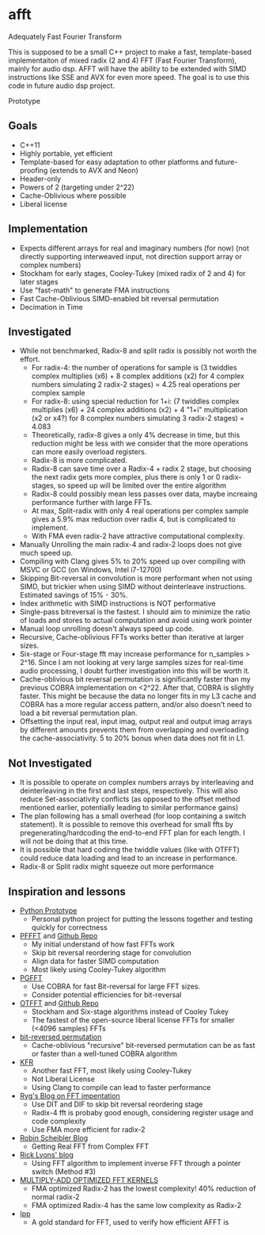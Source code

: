 # afft
Adequately Fast Fourier Transform

This is supposed to be a small C++ project to make a fast, template-based implementaiton of mixed radix (2 and 4) FFT (Fast Fourier Transform), mainly for audio dsp. AFFT will have the ability to be extended with SIMD instructions like SSE and AVX for even more speed.  The goal is to use this code in future audio dsp project. 

Prototype

## Goals
- C++11
- Highly portable, yet efficient
- Template-based for easy adaptation to other platforms and future-proofing (extends to AVX and Neon)
- Header-only
- Powers of 2 (targeting under 2^22)
- Cache-Oblivious where possible
- Liberal license

## Implementation
- Expects different arrays for real and imaginary numbers (for now) (not directly supporting interweaved input, not direction support array or complex numbers)
- Stockham for early stages, Cooley-Tukey (mixed radix of 2 and 4) for later stages
- Use "fast-math" to generate FMA instructions
- Fast Cache-Oblivious SIMD-enabled bit reversal permutation
- Decimation in Time
  
## Investigated
- While not benchmarked, Radix-8 and split radix is possibly not worth the effort.
  - For radix-4: the number of operations for sample is (3 twiddles complex multiplies (x6) + 8 complex additions (x2) for 4 complex numbers simulating 2 radix-2 stages) = 4.25 real operations per complex sample
  - For radix-8: using special reduction for 1+i: (7 twiddles complex multiplies (x6) + 24 complex additions (x2) + 4 "1+i" multiplication (x2 or x4?) for 8 complex numbers simulating 3 radix-2 stages) =  4.083
  - Theoretically, radix-8 gives a only 4% decrease in time, but this reduction might be less with we consider that the more operations can more easily overload registers.
  - Radix-8 is more complicated.
  - Radix-8 can save time over a Radix-4 + radix 2 stage, but choosing the next radix gets more complex, plus there is only 1 or 0 radix-stages, so speed up will be limited over the entire algorithm
  - Radix-8 could possibly mean less passes over data, maybe increaing performance further with large FFTs.
  - At max, Split-radix with only 4 real operations per complex sample gives a 5.9% max reduction over radix 4, but is complicated to implement.
  - With FMA even radix-2 have attractive computational complexity.
- Manually Unrolling the main radix-4 and radix-2 loops does not give much speed up.
- Compiling with Clang gives 5% to 20% speed up over compiling with MSVC or GCC (on Windows, Intel i7-12700)
- Skipping Bit-reversal in convolution is more performant when not using SIMD, but trickier when using SIMD without deinterleave instructions. Estimated savings of 15% - 30%. 
-  Index arithmetic with SIMD instructions is NOT performative
-  Single-pass bitreversal is the fastest. I should aim to minimize the ratio of loads and stores to actual computation and avoid using work pointer
-  Manual loop unrolling doesn't always speed up code.
-  Recursive, Cache-oblivious FFTs works better than iterative at larger sizes.
-  Six-stage or Four-stage fft may increase performance for n_samples > 2^16. Since I am not looking at very large samples sizes for real-time audio processing, I doubt further investigation into this will be worth it.
-  Cache-oblivious bit reversal permutation is significantly faster than my previous COBRA implementation on <2^22. After that, COBRA is slightly faster. This might be because the data no longer fits in my L3 cache and COBRA has a more regular access pattern, and/or also doesn't need to load a bit reversal permutation plan.
-  Offsetting the input real, input imag, output real and output imag arrays by different amounts prevents them from overlapping and overloading the cache-associativity. 5 to 20% bonus when data does not fit in L1.

## Not Investigated
-  It is possible to operate on complex numbers arrays by interleaving and deinterleaving in the first and last steps, respectively. This will also reduce Set-associativity conflicts (as opposed to the offset method mentioned earlier, potentially leading to similar performance gains)
-  The plan following has a small overhead (for loop containing a switch statement). It is possible to remove this overhead for small ffts by pregenerating/hardcoding the end-to-end FFT plan for each length. I will not be doing that at this time.
-  It is possible that hard codinng the twiddle values (like with OTFFT) could reduce data loading and lead to an increase in performance.
-  Radix-8 or Split radix might squeeze out more performance
  

## Inspiration and lessons
- [Python Prototype](https://github.com/goldenrockefeller/fft-prototype)
  - Personal python project for putting the lessons together and testing quickly for correctness
- [PFFFT](https://bitbucket.org/jpommier/pffft/src/master/) and [Github Repo](https://github.com/marton78/pffft)
  - My initial understand of how fast FFTs work
  - Skip bit reversal reordering stage for convolution
  - Align data for faster SIMD computation
  - Most likely using Cooley-Tukey algorithm
- [PGFFT](https://www.shoup.net/PGFFT/)
  - Use COBRA for fast Bit-reversal for large FFT sizes.
  - Consider potential efficiencies for bit-reversal
- [OTFFT](http://wwwa.pikara.ne.jp/okojisan/otfft-en/index.html) and [Github Repo](https://github.com/DEWETRON/otfft)
  - Stockham and Six-stage algorithms instead of Cooley Tukey
  - The fastest of the open-source liberal license FFTs for smaller (<4096 samples) FFTs
- [bit-reversed permutation](https://arxiv.org/pdf/1708.01873)
  - Cache-oblivious "recursive" bit-reversed permutation can be as fast or faster than a well-tuned COBRA algorithm
- [KFR](https://github.com/kfrlib/fft)
  - Another fast FFT, most likely using Cooley-Tukey
  - Not Liberal License
  - Using Clang to compile can lead to faster performance
- [Ryg's Blog on FFT impentation](https://fgiesen.wordpress.com/2023/03/19/notes-on-ffts-for-implementers/)
  - Use DIT and DIF to skip bit reversal reordering stage
  - Radix-4 fft is probaby good enough, considering register usage and code complexity
  - Use FMA more efficient for radix-2
- [Robin Scheibler Blog](http://www.robinscheibler.org/2013/02/13/real-fft.html)
  - Getting Real FFT from Complex FFT
- [Rick Lyons' blog](https://www.dsprelated.com/showarticle/800.php)
  - Using FFT algorithm to implement inverse FFT through a pointer switch (Method #3)
- [MULTIPLY-ADD OPTIMIZED FFT KERNELS](https://www.auer.net/mao.pdf)
  - FMA optimized Radix-2  has the lowest complexity! 40% reduction of normal radix-2
  - FMA optimized Radix-4 has the same low complexity as Radix-2
- [Ipp](https://www.intel.com/content/www/us/en/developer/articles/training/how-to-use-intel-ipp-s-1d-fourier-transform-functions.html)
  - A gold standard for FFT, used to verify how efficient AFFT is 


